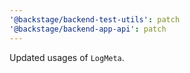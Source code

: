 ```yaml
---
'@backstage/backend-test-utils': patch
'@backstage/backend-app-api': patch
---
```


Updated usages of `LogMeta`.

